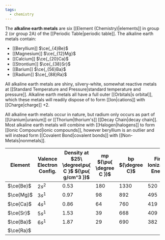 ```yaml
---
tags:
  - chemistry
---
```

The **alkaline earth metals** are six [[Element (Chemistry)|elements]] in group 2 (or group 2A) of the [[Periodic Table|periodic table]]. The alkaline earth metals contain:
- [[Beryllium]] $\ce{_{4}Be}$
- [[Magnesium]] $\ce{_{12}Mg}$
- [[Calcium]] $\ce{_{20}Ca}$
- [[Strontium]] $\ce{_{38}Sr}$
- [[Barium]] $\ce{_{56}Ba}$
- [[Radium]] $\ce{_{88}Ra}$

All alkaline earth metals are shiny, silvery-white, somewhat reactive metals at [[Standard Temperature and Pressure|standard temperature and pressure]]. Alkaline earth metals all have a full outer [[Orbitals|s orbital]], which these metals will readily dispose of to form [[Ion|cations]] with [[Charge|charge]] $+2$. 

All alkaline earth metals occur in nature, but radium only occurs as part of [[Uranium|uranium]] or [[Thorium|thorium's]] [[Decay Chain|decay chain]]. Most alkaline earth metals will combine with [[Halogen|halogens]] to form [[Ionic Compound|ionic compounds]], however beryllium is an outlier and will instead form [[Covalent Bond|covalent bonds]] with [[Non-Metals|nonmetals]].

| Element   | Valence Electron Config. | Density at $25\ \degree\pu{ C }$ $(\pu{ g/cm^3 })$ | mp $(\pu{ \degree C })$ | bp $(\degree C)$ | First Ionization Energy | Atomic radius $(\pu{ pm})$ | Ionic $(\ce{M+})$ radius $(\pu{ pm})$ |
| --------- | ------------------------ | -------------------------------------------------- | ----------------------- | ---------------- | ----------------------- | -------------------------- | ------------------------------------- |
| $\ce{Be}$ | $2s^2$                   | $0.53$                                             | $180$                   | $1330$           | $520$                   | $152$                      | $60$                                  |
| $\ce{Mg}$ | $3s^1$                   | $0.97$                                             | $98$                    | $892$            | $495$                   | $186$                      | $95$                                  |
| $\ce{Ca}$ | $4s^1$                   | $0.86$                                             | $64$                    | $760$            | $419$                   | $227$                      | $133$                                 |
| $\ce{Sr}$ | $5s^1$                   | $1.53$                                             | $39$                    | $668$            | $409$                   | $247$                      | $148$                                 |
| $\ce{Ba}$ | $6s^1$                   | $1.87$                                             | $29$                    | $690$            | $382$                   | $265$                      | $169$                                 |
| $\ce{Ra}$ |                          |                                                    |                         |                  |                         |                            |                                       |